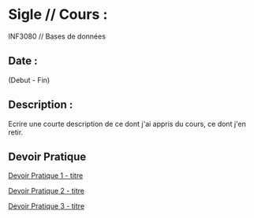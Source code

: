 # Sigle // Cours : 
INF3080 // Bases de données

## Date : 
(Debut - Fin)

## Description :
Ecrire une courte description de ce dont j'ai appris du cours, ce dont j'en retir.

## Devoir Pratique
[Devoir Pratique 1 - titre](URL "titre facultatif")

[Devoir Pratique 2 - titre](URL "titre facultatif")

[Devoir Pratique 3 - titre](URL "titre facultatif")